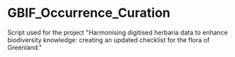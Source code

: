 # GBIF_Occurrence_Curation
Script used for the project "Harmonising digitised herbaria data to enhance biodiversity knowledge: creating an updated checklist for the flora of Greenland."
